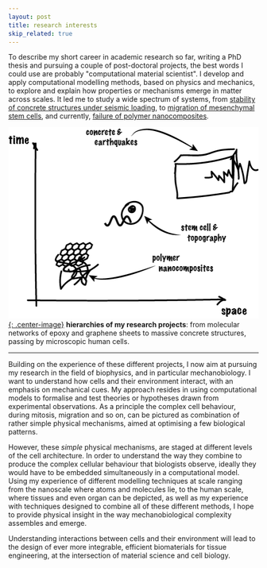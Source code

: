 ```yaml
---
layout: post
title: research interests
skip_related: true
---
```


To describe my short career in academic research so far, writing a PhD thesis and pursuing a couple of post-doctoral projects, the best words I could use are probably "computational material scientist". I develop and apply computational modelling methods, based on physics and mechanics, to explore and explain how properties or mechanisms emerge in matter across scales. It led me to study a wide spectrum of systems, from [stability of concrete structures under seismic loading](/projects/concrete/), to [migration of mesenchymal stem cells](/projects/stem_cells/), and currently, [failure of polymer nanocomposites](/projects/nanocomposites/).

[![space-time-classification](/static/space-time-projects.png){: .center-image}](./index.html)
**hierarchies of my research projects**: from molecular networks of epoxy and graphene sheets to massive concrete structures, passing by microscopic human cells.

---

Building on the experience of these different projects, I now aim at pursuing my research in the field of biophysics, and in particular mechanobiology. I want to understand how cells and their environment interact, with an emphasis on mechanical cues. My approach resides in using computational models to formalise and test theories or hypotheses drawn from experimental observations. As a principle the complex cell behaviour, during mitosis, migration and so on, can be pictured as combination of rather simple physical mechanisms, aimed at optimising a few biological patterns.

However, these *simple* physical mechanisms, are staged at different levels of the cell architecture. In order to understand the way they combine to produce the complex cellular behaviour that biologists observe, ideally they would have to be embedded simultaneously in a computational model. Using my experience of different modelling techniques at scale ranging from the nanoscale where atoms and molecules lie, to the human scale, where tissues and even organ can be depicted, as well as my experience with techniques designed to combine all of these different methods, I hope to provide physical insight in the way mechanobiological complexity assembles and emerge.

Understanding interactions between cells and their environment will lead to the design of ever more integrable, efficient biomaterials for tissue engineering, at the intersection of material science and cell biology.

<!-- <a target="_blank" id= href="http://media.springernature.com/full/springer-static/image/art%3A10.1186%2F2046-1682-4-8/MediaObjects/13628_2011_Article_8_Fig2_HTML.jpg"><img src="http://media.springernature.com/lw785/springer-static/image/art%3A10.1186%2F2046-1682-4-8/MediaObjects/13628_2011_Article_8_Fig2_HTML.jpg"></a>
<p xmlns="" class="SimplePara"><strong class="EmphasisTypeBold">Hierarchies of Genome Organization</strong>. The hierarchical process by which eukaryotic double-stranded DNA (two meters long, in the case of humans) is packaged within the confines of a micrometers-sized cell. [<span xmlns="http://www.w3.org/1999/xhtml" class="CitationRef"><a href="https://doi.org/10.1016/S0959-437X(00)00169-6" data-toggle="citation" class="">Woodcock et al., 2001</a></span>].</p> -->

<!-- ** should I do a single or multiple page structure? ** -->
